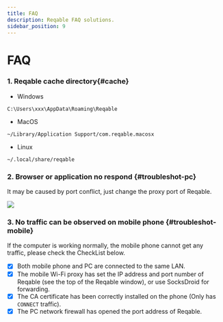 ```yaml
---
title: FAQ
description: Reqable FAQ solutions.
sidebar_position: 9
---
```


# FAQ

### 1. Reqable cache directory{#cache}

- Windows
```
C:\Users\xxx\AppData\Roaming\Reqable
```
- MacOS
```
~/Library/Application Support/com.reqable.macosx
```
- Linux
```
~/.local/share/reqable
```

### 2. Browser or application no respond {#troubleshot-pc}

It may be caused by port conflict, just change the proxy port of Reqable.

![](arts/troubleshot-pc.png)

### 3. No traffic can be observed on mobile phone {#troubleshot-mobile}

If the computer is working normally, the mobile phone cannot get any traffic, please check the CheckList below.

- [x] Both mobile phone and PC are connected to the same LAN.
- [x] The mobile Wi-Fi proxy has set the IP address and port number of Reqable (see the top of the Reqable window), or use SocksDroid for forwarding.
- [x] The CA certificate has been correctly installed on the phone (Only has `CONNECT` traffic).
- [x] The PC network firewall has opened the port address of Reqable.